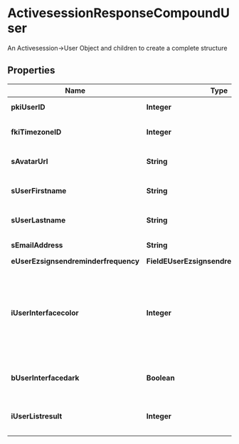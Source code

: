 

# ActivesessionResponseCompoundUser

An Activesession->User Object and children to create a complete structure

## Properties

| Name | Type | Description | Notes |
|------------ | ------------- | ------------- | -------------|
|**pkiUserID** | **Integer** | The unique ID of the User |  |
|**fkiTimezoneID** | **Integer** | The unique ID of the Timezone |  |
|**sAvatarUrl** | **String** | The url of the picture used as avatar |  |
|**sUserFirstname** | **String** | The First name of the user |  |
|**sUserLastname** | **String** | The Last name of the user |  |
|**sEmailAddress** | **String** | The email address. |  |
|**eUserEzsignsendreminderfrequency** | **FieldEUserEzsignsendreminderfrequency** |  |  |
|**iUserInterfacecolor** | **Integer** | The int32 representation of the interface color. For example, RGB color #39435B would be 3752795 |  |
|**bUserInterfacedark** | **Boolean** | Whether to use a dark mode interface |  |
|**iUserListresult** | **Integer** | The number of rows to return by default in lists |  |



